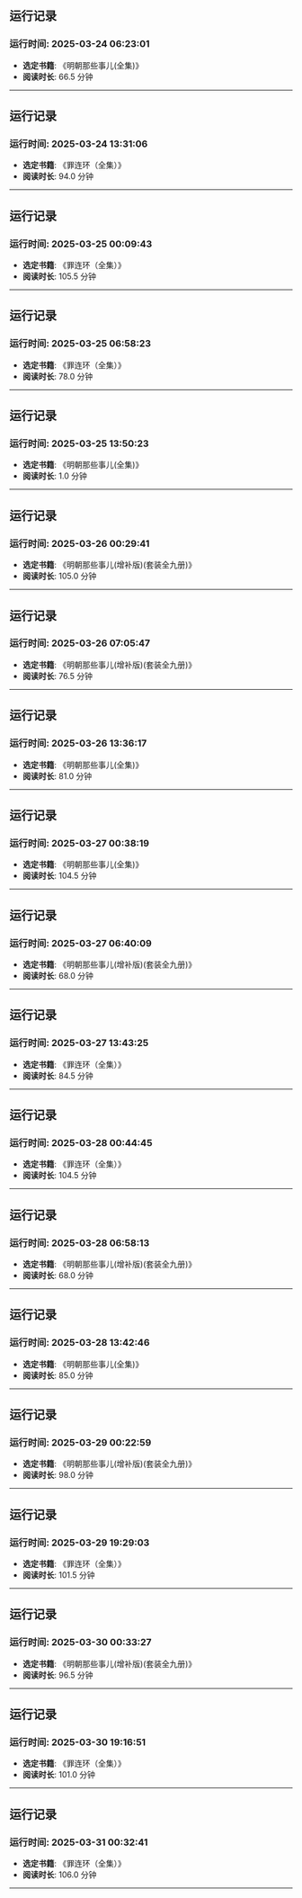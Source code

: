 ## 运行记录
### 运行时间: 2025-03-24 06:23:01
- **选定书籍**: 《明朝那些事儿(全集)》
- **阅读时长**: 66.5 分钟
------------------------------
## 运行记录
### 运行时间: 2025-03-24 13:31:06
- **选定书籍**: 《罪连环（全集）》
- **阅读时长**: 94.0 分钟
------------------------------
## 运行记录
### 运行时间: 2025-03-25 00:09:43
- **选定书籍**: 《罪连环（全集）》
- **阅读时长**: 105.5 分钟
------------------------------
## 运行记录
### 运行时间: 2025-03-25 06:58:23
- **选定书籍**: 《罪连环（全集）》
- **阅读时长**: 78.0 分钟
------------------------------
## 运行记录
### 运行时间: 2025-03-25 13:50:23
- **选定书籍**: 《明朝那些事儿(全集)》
- **阅读时长**: 1.0 分钟
------------------------------
## 运行记录
### 运行时间: 2025-03-26 00:29:41
- **选定书籍**: 《明朝那些事儿(增补版)(套装全九册)》
- **阅读时长**: 105.0 分钟
------------------------------
## 运行记录
### 运行时间: 2025-03-26 07:05:47
- **选定书籍**: 《明朝那些事儿(增补版)(套装全九册)》
- **阅读时长**: 76.5 分钟
------------------------------
## 运行记录
### 运行时间: 2025-03-26 13:36:17
- **选定书籍**: 《明朝那些事儿(全集)》
- **阅读时长**: 81.0 分钟
------------------------------
## 运行记录
### 运行时间: 2025-03-27 00:38:19
- **选定书籍**: 《明朝那些事儿(全集)》
- **阅读时长**: 104.5 分钟
------------------------------
## 运行记录
### 运行时间: 2025-03-27 06:40:09
- **选定书籍**: 《明朝那些事儿(增补版)(套装全九册)》
- **阅读时长**: 68.0 分钟
------------------------------
## 运行记录
### 运行时间: 2025-03-27 13:43:25
- **选定书籍**: 《罪连环（全集）》
- **阅读时长**: 84.5 分钟
------------------------------
## 运行记录
### 运行时间: 2025-03-28 00:44:45
- **选定书籍**: 《罪连环（全集）》
- **阅读时长**: 104.5 分钟
------------------------------
## 运行记录
### 运行时间: 2025-03-28 06:58:13
- **选定书籍**: 《明朝那些事儿(增补版)(套装全九册)》
- **阅读时长**: 68.0 分钟
------------------------------
## 运行记录
### 运行时间: 2025-03-28 13:42:46
- **选定书籍**: 《明朝那些事儿(全集)》
- **阅读时长**: 85.0 分钟
------------------------------
## 运行记录
### 运行时间: 2025-03-29 00:22:59
- **选定书籍**: 《明朝那些事儿(增补版)(套装全九册)》
- **阅读时长**: 98.0 分钟
------------------------------
## 运行记录
### 运行时间: 2025-03-29 19:29:03
- **选定书籍**: 《罪连环（全集）》
- **阅读时长**: 101.5 分钟
------------------------------
## 运行记录
### 运行时间: 2025-03-30 00:33:27
- **选定书籍**: 《明朝那些事儿(增补版)(套装全九册)》
- **阅读时长**: 96.5 分钟
------------------------------
## 运行记录
### 运行时间: 2025-03-30 19:16:51
- **选定书籍**: 《罪连环（全集）》
- **阅读时长**: 101.0 分钟
------------------------------
## 运行记录
### 运行时间: 2025-03-31 00:32:41
- **选定书籍**: 《罪连环（全集）》
- **阅读时长**: 106.0 分钟
------------------------------

